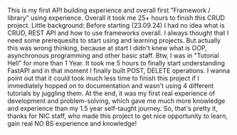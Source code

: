 This is my first API building experience and overall first "Framework / library" using experience. Overall it took me 25+ hours to finish this CRUD project.
Little background: Before starting (23.09.24) I had no idea what is CRUD, REST API and how to use frameworks overall. I always thought that I need some prerequesits to start using and learning projects.
But actually this was wrong thinking, because at start I didn't knew what is OOP, asynchronous programming and other basic staff. Btw, I was in "Tutorial Hell" for more than 1 Year.
It took me 5 hours to finally start understanding FastAPI and in that moment I finally built POST, DELETE operations.
I wanna point out that it could took much less time to finish this project if I immediately hopped on to documentation and wasn't using 4 different tutorials by juggling them.
At the end, it was my first real experience of development and problem-solving, which gave me much more knowledge and experience than my 1.5 year self-taught journey.
So, that's pretty it, thanks for NIC staff, who made this project to get nice opportunity to learn, gain real NO BS experience and knowledge!
